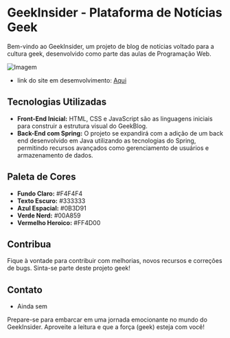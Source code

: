 # GeekInsider - Plataforma de Notícias Geek

Bem-vindo ao GeekInsider, um projeto de blog de notícias voltado para a cultura geek, desenvolvido como parte das aulas de Programação Web.

![Imagem](imgs/img-projeto.png)
- link do site em desemvolvimento: <a href="https://geek-insider.netlify.app">Aqui</a>

## Tecnologias Utilizadas

- **Front-End Inicial:** HTML, CSS e JavaScript são as linguagens iniciais para construir a estrutura visual do GeekBlog.
- **Back-End com Spring:** O projeto se expandirá com a adição de um back end desenvolvido em Java utilizando as tecnologias do Spring, permitindo recursos avançados como gerenciamento de usuários e armazenamento de dados.

## Paleta de Cores

- **Fundo Claro:** #F4F4F4
- **Texto Escuro:** #333333
- **Azul Espacial:** #0B3D91
- **Verde Nerd:** #00A859
- **Vermelho Heroico:** #FF4D00

## Contribua

Fique à vontade para contribuir com melhorias, novos recursos e correções de bugs. Sinta-se parte deste projeto geek!

## Contato
- Ainda sem 

Prepare-se para embarcar em uma jornada emocionante no mundo do GeekInsider. Aproveite a leitura e que a força (geek) esteja com você!
